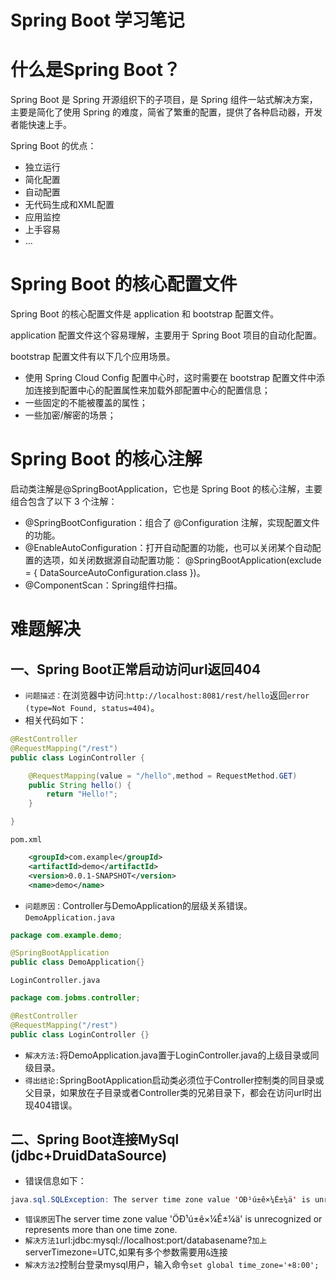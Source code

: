 Spring Boot 学习笔记
====

# 什么是Spring Boot？

Spring Boot 是 Spring 开源组织下的子项目，是 Spring 组件一站式解决方案，主要是简化了使用 Spring 的难度，简省了繁重的配置，提供了各种启动器，开发者能快速上手。

Spring Boot 的优点：

- 独立运行
- 简化配置
- 自动配置
- 无代码生成和XML配置
- 应用监控
- 上手容易
- …

# **Spring Boot 的核心配置文件**

Spring Boot 的核心配置文件是 application 和 bootstrap 配置文件。

application 配置文件这个容易理解，主要用于 Spring Boot 项目的自动化配置。

bootstrap 配置文件有以下几个应用场景。

- 使用 Spring Cloud Config 配置中心时，这时需要在 bootstrap 配置文件中添加连接到配置中心的配置属性来加载外部配置中心的配置信息；
- 一些固定的不能被覆盖的属性；
- 一些加密/解密的场景；

# **Spring Boot 的核心注解**

启动类注解是@SpringBootApplication，它也是 Spring Boot 的核心注解，主要组合包含了以下 3 个注解：

- @SpringBootConfiguration：组合了 @Configuration 注解，实现配置文件的功能。
- @EnableAutoConfiguration：打开自动配置的功能，也可以关闭某个自动配置的选项，如关闭数据源自动配置功能：             @SpringBootApplication(exclude = { DataSourceAutoConfiguration.class })。
- @ComponentScan：Spring组件扫描。

# 难题解决

## 一、Spring Boot正常启动访问url返回404
* `问题描述：`在浏览器中访问:`http://localhost:8081/rest/hello`返回`error (type=Not Found, status=404)`。
* 相关代码如下：
```Java
@RestController
@RequestMapping("/rest")
public class LoginController {

    @RequestMapping(value = "/hello",method = RequestMethod.GET)
    public String hello() {
        return "Hello!";
    }

}
```
`pom.xml`
```xml
    <groupId>com.example</groupId>
    <artifactId>demo</artifactId>
    <version>0.0.1-SNAPSHOT</version>
    <name>demo</name>
```
* `问题原因：`Controller与DemoApplication的层级关系错误。<br>
`DemoApplication.java`
```Java
package com.example.demo;

@SpringBootApplication
public class DemoApplication{}
```
`LoginController.java`
```Java
package com.jobms.controller;

@RestController
@RequestMapping("/rest")
public class LoginController {}
```
* `解决方法:`将DemoApplication.java置于LoginController.java的上级目录或同级目录。
* `得出结论:`SpringBootApplication启动类必须位于Controller控制类的同目录或父目录，如果放在子目录或者Controller类的兄弟目录下，都会在访问url时出现404错误。

## 二、Spring Boot连接MySql (jdbc+DruidDataSource)
* 错误信息如下：
```Java
java.sql.SQLException: The server time zone value 'ÖÐ¹ú±ê×¼Ê±¼ä' is unrecognized or represents more than one time zone. You must configure either the server or JDBC driver (via the serverTimezone configuration property) to use a more specifc time zone value if you want to utilize time zone support.
```
* `错误原因`The server time zone value 'ÖÐ¹ú±ê×¼Ê±¼ä' is unrecognized or represents more than one time zone.<br>
* `解决方法1`url:jdbc:mysql://localhost:port/databasename?`加上` serverTimezone=UTC,如果有多个参数需要用`&`连接
* `解决方法2`控制台登录mysql用户，输入命令`set global time_zone='+8:00';`
